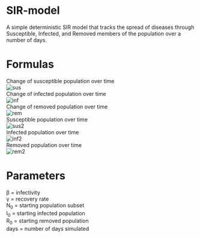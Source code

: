 # SIR-model
A simple deterministic SIR model that tracks the spread of diseases through Susceptible, Infected, and Removed members of the population over a number of days.

# Formulas    
Change of susceptible population over time    
![sus](https://i.imgur.com/jmUawvE.png)    
Change of infected population over time    
![inf](https://i.imgur.com/5p4FqWy.png)    
Change of removed population over time    
![rem](https://i.imgur.com/3LEMmWX.png)    
Susceptible population over time    
![sus2](https://i.imgur.com/8JCAcjF.png)    
Infected population over time   
![inf2](https://i.imgur.com/ga9z3su.png)    
Removed population over time    
![rem2](https://i.imgur.com/59meKs9.png)    


# Parameters    
β = infectivity    
γ = recovery rate    
N<sub>0</sub> = starting population subset    
I<sub>0</sub> = starting infected population    
R<sub>0</sub> = starting removed population   
days = number of days simulated
